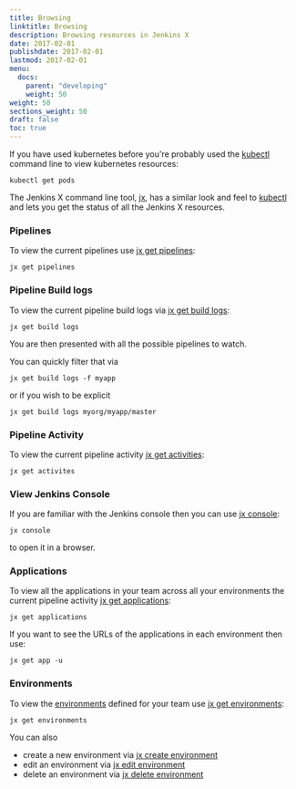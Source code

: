 ```yaml
---
title: Browsing
linktitle: Browsing
description: Browsing resources in Jenkins X 
date: 2017-02-01
publishdate: 2017-02-01
lastmod: 2017-02-01
menu:
  docs:
    parent: "developing"
    weight: 50
weight: 50
sections_weight: 50
draft: false
toc: true
---
```


                
If you have used kubernetes before you're probably used the [kubectl](https://kubernetes.io/docs/reference/kubectl/overview/) command line to view kubernetes resources:

```shell
kubectl get pods
```

The Jenkins X command line tool, [jx](/commands/jx), has a similar look and feel to [kubectl](https://kubernetes.io/docs/reference/kubectl/overview/) and lets you get the status of all the Jenkins X resources.

### Pipelines

To view the current pipelines use [jx get pipelines](/commands/jx_get_pipelines):

```shell
jx get pipelines
```

### Pipeline Build logs

To view the current pipeline build logs via [jx get build logs](/commands/jx_get_build_logs):

```shell
jx get build logs
```

You are then presented with all the possible pipelines to watch.

You can quickly filter that via

```shell
jx get build logs -f myapp
```

or if you wish to be explicit

```shell
jx get build logs myorg/myapp/master
```

### Pipeline Activity

To view the current pipeline activity [jx get activities](/commands/jx_get_activities):

```shell
jx get activites
```

### View Jenkins Console
 
If you are familiar with the Jenkins console then you can use [jx console](/commands/jx_console):

```shell
jx console
```

to open it in a browser.

### Applications

To view all the applications in your team across all your environments  the current pipeline activity  [jx get applications](/commands/applications):

```shell
jx get applications
```

If you want to see the URLs of the applications in each environment then use:

```shell
jx get app -u
```

### Environments

To view the [environments](/about/features/#environments) defined for your team use [jx get environments](/commands/jx_get_environments):

```shell
jx get environments
```

You can also 

* create a new environment via [jx create environment](/commands/jx_create_environment)
* edit an environment via [jx edit environment](/commands/jx_edit_environment)
* delete an environment via [jx delete environment](/commands/jx_delete_environment)
